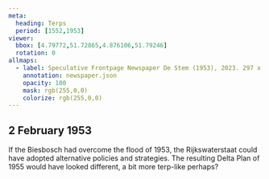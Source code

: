 ```yaml
---
meta:
  heading: Terps
  period: [1552,1953]
viewer:
  bbox: [4.79772,51.72865,4.876106,51.79246]
  rotation: 0
allmaps:
  - label: Speculative Frontpage Newspaper De Stem (1953), 2023. 297 x 420 mm. The Berlage. Based on Frontpage Newspaper De Stem, 1953. Krantenbank Zeeland. 
    annotation: newspaper.json
    opacity: 100
    mask: rgb(255,0,0)
    colorize: rgb(255,0,0)
---
```


## 2 February 1953

If the Biesbosch had overcome the flood of 1953, the Rijkswaterstaat could have adopted alternative policies and strategies. The resulting Delta Plan of 1955 would have looked different, a bit more terp-like perhaps? 
